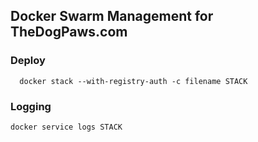 ## Docker Swarm Management for TheDogPaws.com

### Deploy

```
  docker stack --with-registry-auth -c filename STACK
``` 

### Logging

```
docker service logs STACK
```
